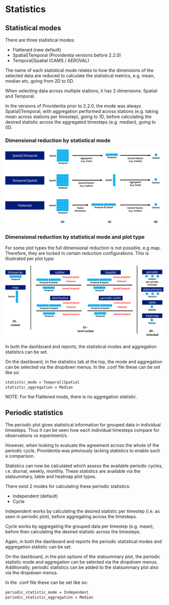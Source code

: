 # Statistics

## Statistical modes

There are three statistical modes:

* Flattened (new default)
* Spatial|Temporal (Providentia versions before 2.2.0)
* Temporal|Spatial (CAMS / AEROVAL)

The name of each statistical mode relates to how the dimensions of the selected data are reduced to calculate the statistical metrics, e.g. mean, median etc, going from 2D to 0D.

When selecting data across multiple stations, it has 2 dimensions: 
Spatial and Temporal.

In the versions of Providentia prior to 2.2.0, the mode was always Spatial|Temporal, with aggregation performed across stations (e.g. taking mean across stations per timestep), going to 1D, before calculating the desired statistic across the aggregated timesteps (e.g. median), going to 0D.

### Dimensional reduction by statistical mode

![statistical-modes-1](uploads/a6ea272f0ba06c03ac8256b141c2fd4e/statistical-modes-1.png)

### Dimensional reduction by statistical mode and plot type

For some plot types the full dimensional reduction is not possible, e.g map. Therefore, they are locked in certain reduction configurations. This is illustrated per plot type:

![statistical-modes-2](uploads/8f1e1a4aa4e3254965066811d4499ec6/statistical-modes-2.png)

In both the dashboard and reports, the statistical modes and aggregation statistics can be set.

On the dashboard, in the statistics tab at the top, the mode and aggregation can be selected via the dropdown menus. In the .conf file these can be set like so:

```
statistic_mode = Temporal|Spatial
statistic_aggregation = Median
```

NOTE: For the Flattened mode, there is no aggregation statistic.

## Periodic statistics

The periodic plot gives statistical information for grouped data in individual timesteps. Thus it can be seen how each individual timesteps compare for observations vs experiment/s.

However, when looking to evaluate the agreement across the whole of the periodic cycle, Providentia was previously lacking statistics to enable such a comparison.

Statistics can now be calculated which assess the available periodic cycles, i.e. diurnal, weekly, monthly. These statistics are available via the statsummary, table and heatmap plot types.

There exist 2 modes for calculating these periodic statistics: 
* Independent (default)
* Cycle

Independent works by calculating the desired statistic per timestep (i.e. as seen in periodic plot), before aggregating across the timesteps.

Cycle works by aggregating the grouped data per timestep (e.g. mean), before then calculating the desired statistic across the timesteps. 

Again, in both the dashboard and reports the periodic statistical modes and aggregation statistic can be set.

On the dashboard, in the plot options of the statsummary plot, the periodic statistic mode and aggregation can be selected via the dropdown menus. Additionally, periodic statistics can be added to the statsummary plot also via the dropdown menus.

In the .conf file these can be set like so:
```
periodic_statistic_mode = Independent
periodic_statistic_aggregation = Median
```